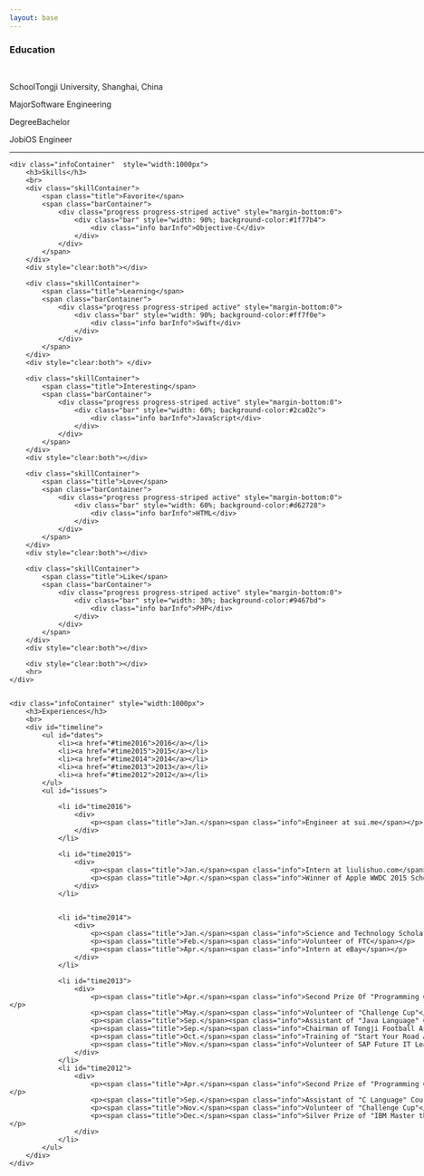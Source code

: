 ```yaml
---
layout: base
---
```


<link rel="stylesheet" href="/css/about.css"  type="text/css" />

<div class="container" style="width:1000px">
	<div class="infoContainer">
		<h3>Education</h3>
		<br>
		<p><span class="title">School</span><span class="info">Tongji University, Shanghai, China</span></p>
		<p><span class="title">Major</span><span class="info">Software Engineering</span></p>
		<p><span class="title">Degree</span><span class="info">Bachelor</span></p>
		<p><span class="title">Job</span><span class="info">iOS Engineer</span></p>
		<hr>
	</div>

	<div class="infoContainer"  style="width:1000px">
		<h3>Skills</h3>
		<br>
		<div class="skillContainer">
			<span class="title">Favorite</span>
			<span class="barContainer">
				<div class="progress progress-striped active" style="margin-bottom:0">
  					<div class="bar" style="width: 90%; background-color:#1f77b4">
  						<div class="info barInfo">Objective-C</div>
  					</div>
  				</div>
			</span>
		</div>	
		<div style="clear:both"></div>

		<div class="skillContainer">
			<span class="title">Learning</span>			
			<span class="barContainer">
				<div class="progress progress-striped active" style="margin-bottom:0">
  					<div class="bar" style="width: 90%; background-color:#ff7f0e">
  						<div class="info barInfo">Swift</div>
  					</div>
				</div>
			</span>
		</div>
		<div style="clear:both"> </div>

		<div class="skillContainer">
			<span class="title">Interesting</span>
			<span class="barContainer">
				<div class="progress progress-striped active" style="margin-bottom:0">
  					<div class="bar" style="width: 60%; background-color:#2ca02c">
						<div class="info barInfo">JavaScript</div>
  					</div>
				</div>
			</span>
		</div>
		<div style="clear:both"></div>

		<div class="skillContainer">
			<span class="title">Love</span>
			<span class="barContainer">
				<div class="progress progress-striped active" style="margin-bottom:0">
  					<div class="bar" style="width: 60%; background-color:#d62728">
						<div class="info barInfo">HTML</div>
  					</div>
				</div>
			</span>
		</div>
		<div style="clear:both"></div>

		<div class="skillContainer">
			<span class="title">Like</span>
			<span class="barContainer">
				<div class="progress progress-striped active" style="margin-bottom:0">
  					<div class="bar" style="width: 30%; background-color:#9467bd">
						<div class="info barInfo">PHP</div>
  					</div>
				</div>
			</span>
		</div>
		<div style="clear:both"></div>

		<div style="clear:both"></div>
		<hr>
	</div>


	<div class="infoContainer" style="width:1000px">
		<h3>Experiences</h3>
		<br>
		<div id="timeline">
			<ul id="dates">
				<li><a href="#time2016">2016</a></li>
        		<li><a href="#time2015">2015</a></li>
				<li><a href="#time2014">2014</a></li>
				<li><a href="#time2013">2013</a></li>
				<li><a href="#time2012">2012</a></li>
			</ul>
			<ul id="issues">
        	
				<li id="time2016">
					<div>
						<p><span class="title">Jan.</span><span class="info">Engineer at sui.me</span></p>
					</div>
				</li>

				<li id="time2015">
					<div>
						<p><span class="title">Jan.</span><span class="info">Intern at liulishuo.com</span></p>
						<p><span class="title">Apr.</span><span class="info">Winner of Apple WWDC 2015 Scholarship</span></p>
					</div>
				</li>

        
				<li id="time2014">
					<div>
						<p><span class="title">Jan.</span><span class="info">Science and Technology Scholarship of Tongji University</span></p>
						<p><span class="title">Feb.</span><span class="info">Volunteer of FTC</span></p>
						<p><span class="title">Apr.</span><span class="info">Intern at eBay</span></p>
					</div>
				</li>
				
				<li id="time2013">
					<div>
						<p><span class="title">Apr.</span><span class="info">Second Prize Of "Programming Contest" In Tongji University</span></p>
						<p><span class="title">May.</span><span class="info">Volunteer of "Challenge Cup"</span></p>
						<p><span class="title">Sep.</span><span class="info">Assistant of "Java Language" Course</span></p>
						<p><span class="title">Sep.</span><span class="info">Chairman of Tongji Football Association</span></p>
						<p><span class="title">Oct.</span><span class="info">Training of "Start Your Road At SAP"</span></p>
						<p><span class="title">Nov.</span><span class="info">Volunteer of SAP Future IT Leader Summit 2013</span></p>
					</div>
				</li>
				<li id="time2012">
					<div>
						<p><span class="title">Apr.</span><span class="info">Second Prize of "Programming Contest" In Tongji University</span></p>
						<p><span class="title">Sep.</span><span class="info">Assistant of "C Language" Course</span></p>
						<p><span class="title">Nov.</span><span class="info">Volunteer of "Challenge Cup"</span></p>
						<p><span class="title">Dec.</span><span class="info">Silver Prize of "IBM Master the Mainframe Contest China"</span></p>
					</div>
				</li>
			</ul>
		</div>
	</div>
</div>

<script src="/js/jquery.timelinr-0.9.54.js"></script>

<script> 
		$(function(){
			$().timelinr({
					arrowKeys: 'true'
			});
		});
</script>
